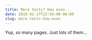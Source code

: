 ```yaml
---
title: More tests? How even...
date: 2018-02-17T22:56:00-06:00
slug: more-tests-how-even
---
```

Yup, so many pages. Just lots of them...